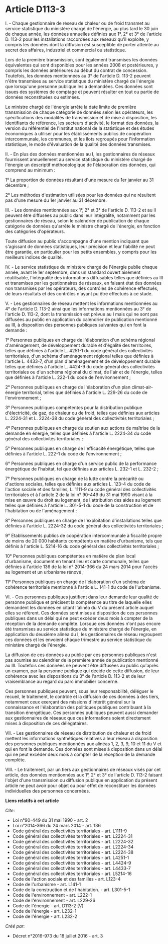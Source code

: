 # Article D113-3

I. - Chaque gestionnaire de réseau de chaleur ou de froid transmet au service statistique du ministère chargé de l'énergie,
au plus tard le 30 juin de chaque année, les données annuelles définies aux 1°, 2° et 3° de l'article D. 113-2 pour les
installations raccordées aux réseaux qu'il exploite, y compris les données dont la diffusion est susceptible de porter
atteinte au secret des affaires, industriel et commercial ou statistique. 

Lors de la première transmission, sont également transmises les données équivalentes qui sont disponibles pour les années
2008 et postérieures, y compris les données antérieures au début du contrat de concession. Toutefois, les données mentionnées
au 3° de l'article D. 113-2 peuvent n'être transmises au service statistique du ministère chargé de l'énergie que lorsqu'une
personne publique les a demandées. Ces données sont issues des systèmes de comptage et peuvent résulter en tout ou partie de
données reconstituées ou estimées. 

Le ministre chargé de l'énergie arrête la date limite de première transmission de chaque catégorie de données selon les
opérateurs, les spécifications des modalités de transmission et de mise à disposition, les identifiants de référence, les
secteurs d'activité, le format des données, la version du référentiel de l'Institut national de la statistique et des études
économiques à utiliser pour les établissements publics de coopération intercommunale, les communes, et les îlots regroupés
pour l'information statistique, le mode d'évaluation de la qualité des données transmises. 

II. - En plus des données mentionnées au I, les gestionnaires de réseaux fournissent annuellement au service statistique du
ministère chargé de l'énergie un descriptif méthodologique de l'élaboration des données, qui comprend au minimum : 

1° La proportion de données résultant d'une mesure du 1er janvier au 31 décembre ; 

2° Les méthodes d'estimation utilisées pour les données qui ne résultent pas d'une mesure du 1er janvier au 31 décembre. 

III. - Les données mentionnées aux 1°, 2° et 3° de l'article D. 113-2 et au II peuvent être diffusées au public dans leur
intégralité, notamment par les gestionnaires de réseau, selon le calendrier de publication de chaque catégorie de données
qu'arrête le ministre chargé de l'énergie, en fonction des catégories d'opérateurs. 

Toute diffusion au public s'accompagne d'une mention indiquant que s'agissant de données statistiques, leur précision et leur
fiabilité ne peut être garantie, en particulier pour les petits ensembles, y compris pour les meilleurs indices de qualité. 

IV. - Le service statistique du ministère chargé de l'énergie publie chaque année, avant le 1er septembre, dans un standard
ouvert aisément réutilisable, l'intégralité des informations diffusables telles que définies au III et transmises par les
gestionnaires de réseaux, en faisant état des données non transmises par les opérateurs, des contrôles de cohérence
effectués, de leurs résultats et des contrôles n'ayant pu être effectués à ce stade. 

V. - Les gestionnaires de réseau mettent les informations mentionnées au 4° de l'article D. 113-2 ainsi que les informations
mentionnées au 3° de l'article D. 113-2, dont la transmission est prévue au I mais qui ne sont pas diffusées au public en
application du calendrier de publication mentionné au III, à disposition des personnes publiques suivantes qui en font la
demande : 

1° Personnes publiques en charge de l'élaboration d'un schéma régional d'aménagement, de développement durable et d'égalité
des territoires, telles que définies à l'article L. 4251-1 du code général des collectivités territoriales, d'un schéma
d'aménagement régional telles que définies à l'article L. 4433-7, d'un plan d'aménagement et de développement durable telles
que définies à l'article L. 4424-9 du code général des collectivités territoriales ou d'un schéma régional du climat, de
l'air et de l'énergie, telles que définies à l'article L. 222-1 du code de l'environnement ; 

2° Personnes publiques en charge de l'élaboration d'un plan climat-air-énergie territorial, telles que définies à l'article
L. 229-26 du code de l'environnement ; 

3° Personnes publiques compétentes pour la distribution publique d'électricité, de gaz, de chaleur ou de froid, telles que
définies aux articles L. 2224-31 et L. 2224-38 du code général des collectivités territoriales ; 

4° Personnes publiques en charge du soutien aux actions de maîtrise de la demande en énergie, telles que définies à l'article
L. 2224-34 du code général des collectivités territoriales ; 

5° Personnes publiques en charge de l'efficacité énergétique, telles que définies à l'article L. 222-1 du code de
l'environnement ; 

6° Personnes publiques en charge d'un service public de la performance énergétique de l'habitat, tel que définies aux
articles L. 232-1 et L. 232-2 ; 

7° Personnes publiques en charge de la lutte contre la précarité ou d'actions sociales, telles que définies aux articles L.
123-4 du code de l'action sociale et des familles, L. 1111-9 du code général des collectivités territoriales et à l'article 2
de la loi n° 90-449 du 31 mai 1990 visant à la mise en œuvre du droit au logement, de l'attribution des aides au logement
telles que définies à l'article L. 301-5-1 du code de la construction et de l'habitation ou de l'aménagement ; 

8° Personnes publiques en charge de l'exploitation d'installations telles que définies à l'article L. 2224-32 du code général
des collectivités territoriales ; 

9° Etablissements publics de coopération intercommunale à fiscalité propre de moins de 20 000 habitants compétents en matière
d'urbanisme, tels que définis à l'article L. 5214-16 du code général des collectivités territoriales ; 

10° Personnes publiques compétentes en matière de plan local d'urbanisme, document en tenant lieu et carte communale, telles
que définies à l'article 136 de la loi n° 2014-366 du 24 mars 2014 pour l'accès au logement et un urbanisme rénové ; 

11° Personnes publiques en charge de l'élaboration d'un schéma de cohérence territoriale mentionné à l'article L. 141-1 du
code de l'urbanisme. 

VI. - Ces personnes publiques justifient dans leur demande leur qualité de personne publique et précisent la compétence au
titre de laquelle elles demandent les données en citant l'alinéa du V du présent article auquel elles se réfèrent. Ces
données sont mises à disposition de ces personnes publiques dans un délai qui ne peut excéder deux mois à compter de la
réception de la demande complète. Lorsque ces données n'ont pas encore été transmises au service statistique du ministère
chargé de l'énergie, en application du deuxième alinéa du I, les gestionnaires de réseau regroupent ces données et les
envoient chaque trimestre au service statistique du ministère chargé de l'énergie. 

La diffusion de ces données au public par ces personnes publiques n'est pas soumise au calendrier de la première année de
publication mentionné au III. Toutefois ces données ne peuvent être diffusées au public qu'après un examen, par la personne
publique qui décide de cette diffusion, de leur cohérence avec les dispositions du 3° de l'article D. 113-2 et de leur
vraisemblance au regard du parc immobilier concerné. 

Ces personnes publiques peuvent, sous leur responsabilité, déléguer le recueil, le traitement, le contrôle et la diffusion de
ces données à des tiers, notamment ceux exerçant des missions d'intérêt général sur la connaissance et l'élaboration des
politiques publiques contribuant à la transition énergétique. Ces personnes publiques peuvent aussi demander aux
gestionnaires de réseaux que ces informations soient directement mises à disposition de ces délégataires. 

VII. - Les gestionnaires de réseau de distribution de chaleur et de froid mettent les informations synthétiques relatives à
leur réseau à disposition des personnes publiques mentionnées aux alinéas 1, 2, 3, 9, 10 et 11 du V et qui en font la
demande. Ces données sont mises à disposition dans un délai qui ne peut excéder deux mois à compter de la réception de la
demande complète. 

VIII. - Le traitement, par un tiers aux gestionnaires de réseaux visés par cet article, des données mentionnées aux 1°, 2° et
3° de l'article D. 113-2 faisant l'objet d'une transmission ou diffusion publique en application du présent article ne peut
avoir pour objet ou pour effet de reconstituer les données individuelles des personnes concernées.

**Liens relatifs à cet article**

_Cite_:

  - Loi n°90-449 du 31 mai 1990 - art. 2
  - Loi n°2014-366 du 24 mars 2014 - art. 136
  - Code général des collectivités territoriales - art. L1111-9
  - Code général des collectivités territoriales - art. L2224-31
  - Code général des collectivités territoriales - art. L2224-32
  - Code général des collectivités territoriales - art. L2224-34
  - Code général des collectivités territoriales - art. L2224-38
  - Code général des collectivités territoriales - art. L4251-1
  - Code général des collectivités territoriales - art. L4424-9
  - Code général des collectivités territoriales - art. L4433-7
  - Code général des collectivités territoriales - art. L5214-16
  - Code de l'action sociale et des familles - art. L123-4
  - Code de l'urbanisme - art. L141-1
  - Code de la construction et de l'habitation. - art. L301-5-1
  - Code de l'environnement - art. L222-1
  - Code de l'environnement - art. L229-26
  - Code de l'énergie - art. D113-2 (V)
  - Code de l'énergie - art. L232-1
  - Code de l'énergie - art. L232-2

_Créé par_:

  - Décret n°2016-973 du 18 juillet 2016 - art. 3
